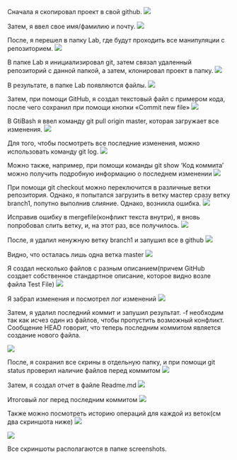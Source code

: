 Сначала я скопировал проект в свой github. 
![](screenshots/s1.png)

Затем, я ввел свое имя/фамилию и почту. 
![](screenshots/s2.png)

После, я перешел в папку Lab, где будут проходить все манипуляции с репозиторием.
![](screenshots/s3.png)

В папке Lab я инициализировал git, затем связал удаленный репозиторий с данной папкой, а затем, клонировал проект в папку. 
![](screenshots/s4.png)

В результате, в папке Lab появляются файлы. 
![](screenshots/s5.png)

Затем, при помощи GitHub, я создал текстовый файл с примером кода, после чего сохранил при помощи кнопки «Commit new file» 
![](screenshots/s6.png)

В GtiBash я ввел команду git pull origin master, которая загружает все изменения.
![](screenshots/s7.png)

Для того, чтобы посмотреть все последние изменения, можно использовать команду git log.
![](screenshots/s8.png)

Можно также, например, при помощи команды git show ‘Код коммита’ можно получить подробную информацию 
о последнем изменении
![](screenshots/s9.png)

При помощи git checkout можно переключится в различные ветки репозитория. Однако, я попытался 
загрузить в ветку мастер сразу ветку branch1, попутно выполнив слияние. Однако, возникла ошибка.
![](screenshots/s10.png)

Исправив ошибку в mergefile(конфликт текста внутри), я вновь попробовал слить ветку, и, на этот раз,
все получилось.
![](screenshots/s11.png)

После, я удалил ненужную ветку branch1 и запушил все в github
![](screenshots/s12.png)

Видно, что осталась лишь одна ветка master 
![](screenshots/s13.png)

Я создал несколько файлов с разным описанием(причем GitHub создает собственное стандартное описание, 
которое видно возле файла Test File)
![](screenshots/s14.png)

Я забрал изменения и посмотрел лог изменений
![](screenshots/s15.png)

Затем, я удалил последний коммит и запушил результат. -f необходим так как исчез один из файлов, 
чтобы пропустить возможный конфликт. Сообщение HEAD говорит, что теперь последним коммитом является 
создание нового файла.

![](screenshots/s16.png)

После, я сохранил все скрины в отдельную папку, и при помощи git status проверил наличие файлов
 перед коммитом
![](screenshots/s17.png)

Затем, я создал отчет в файле Readme.md
![](screenshots/s18.png)

Итоговый лог перед последним коммитом
![](screenshots/s19.png)

Также можно посмотреть историю операций для каждой из веток(см два скриншота ниже)
![](screenshots/s20.png)

![](screenshots/s21.png)

Все скриншоты располагаются в папке screenshots.

